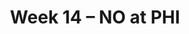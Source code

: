 ---
layout: game
title: Week 14 – NO at PHI
season: 2020
game_id: 2020_14_NO_PHI
away_team: NO
home_team: PHI
---
